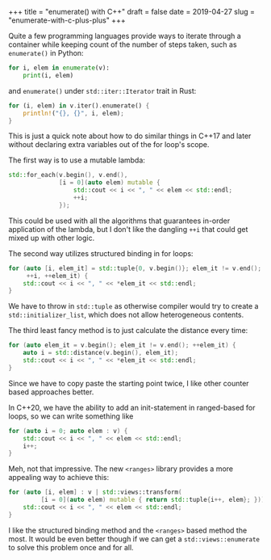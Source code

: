 +++
title = "enumerate() with C++"
draft = false
date = 2019-04-27
slug = "enumerate-with-c-plus-plus"
+++

Quite a few programming languages provide ways to iterate through a container while keeping count of the number of steps taken, such as `enumerate()` in Python:

```python
for i, elem in enumerate(v):
    print(i, elem)
```

and `enumerate()` under `std::iter::Iterator` trait in Rust:

```rust
for (i, elem) in v.iter().enumerate() {
    println!("{}, {}", i, elem);
}
```

This is just a quick note about how to do similar things in C++17 and later without declaring extra variables out of the for loop's scope.

The first way is to use a mutable lambda:

```c++
std::for_each(v.begin(), v.end(),
              [i = 0](auto elem) mutable {
                  std::cout << i << ", " << elem << std::endl;
                  ++i;
              });
```

This could be used with all the algorithms that guarantees in-order application of the lambda, but I don't like the dangling `++i` that could get mixed up with other logic.

The second way utilizes structured binding in for loops:

```c++
for (auto [i, elem_it] = std::tuple{0, v.begin()}; elem_it != v.end();
     ++i, ++elem_it) {
    std::cout << i << ", " << *elem_it << std::endl;
}
```

We have to throw in `std::tuple` as otherwise compiler would try to create a `std::initializer_list`, which does not allow heterogeneous contents.

The third least fancy method is to just calculate the distance every time:

```c++
for (auto elem_it = v.begin(); elem_it != v.end(); ++elem_it) {
    auto i = std::distance(v.begin(), elem_it);
    std::cout << i << ", " << *elem_it << std::endl;
}
```

Since we have to copy paste the starting point twice, I like other counter based approaches better.

In C++20, we have the ability to add an init-statement in ranged-based for loops, so we can write something like

```c++
for (auto i = 0; auto elem : v) {
    std::cout << i << ", " << elem << std::endl;
    i++;
}
```

Meh, not that impressive. The new `<ranges>` library provides a more appealing way to achieve this:

```c++
for (auto [i, elem] : v | std::views::transform(
         [i = 0](auto elem) mutable { return std::tuple{i++, elem}; })) {
    std::cout << i << ", " << elem << std::endl;
}
```

I like the structured binding method and the `<ranges>` based method the most. It would be even better though if we can get a `std::views::enumerate` to solve this problem once and for all.
